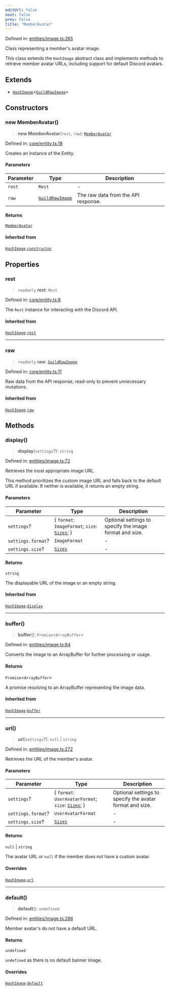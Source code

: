 ```yaml
---
editUrl: false
next: false
prev: false
title: "MemberAvatar"
---
```


Defined in: [entities/image.ts:265](https://github.com/KingsBeCattz/Kodkord/blob/e64d9a769150751981b0359a2c19703ea8677956/packages/classes/src/entities/image.ts#L265)

Class representing a member's avatar image.

This class extends the `HashImage` abstract class and implements methods to
retrieve member avatar URLs, including support for default Discord avatars.

## Extends

- [`HashImage`](/api/classes/classes/hashimage/)\<[`GuildRawImage`](/api/classes/type-aliases/guildrawimage/)\>

## Constructors

### new MemberAvatar()

> **new MemberAvatar**(`rest`, `raw`): [`MemberAvatar`](/api/classes/classes/memberavatar/)

Defined in: [core/entity.ts:18](https://github.com/KingsBeCattz/Kodkord/blob/e64d9a769150751981b0359a2c19703ea8677956/packages/classes/src/core/entity.ts#L18)

Creates an instance of the Entity.

#### Parameters

| Parameter | Type | Description |
| ------ | ------ | ------ |
| `rest` | `Rest` | - |
| `raw` | [`GuildRawImage`](/api/classes/type-aliases/guildrawimage/) | The raw data from the API response. |

#### Returns

[`MemberAvatar`](/api/classes/classes/memberavatar/)

#### Inherited from

[`HashImage`](/api/classes/classes/hashimage/).[`constructor`](/api/classes/classes/hashimage/#constructors)

## Properties

### rest

> `readonly` **rest**: `Rest`

Defined in: [core/entity.ts:8](https://github.com/KingsBeCattz/Kodkord/blob/e64d9a769150751981b0359a2c19703ea8677956/packages/classes/src/core/entity.ts#L8)

The `Rest` instance for interacting with the Discord API.

#### Inherited from

[`HashImage`](/api/classes/classes/hashimage/).[`rest`](/api/classes/classes/hashimage/#rest-1)

***

### raw

> `readonly` **raw**: [`GuildRawImage`](/api/classes/type-aliases/guildrawimage/)

Defined in: [core/entity.ts:11](https://github.com/KingsBeCattz/Kodkord/blob/e64d9a769150751981b0359a2c19703ea8677956/packages/classes/src/core/entity.ts#L11)

Raw data from the API response, read-only to prevent unnecessary mutations.

#### Inherited from

[`HashImage`](/api/classes/classes/hashimage/).[`raw`](/api/classes/classes/hashimage/#raw-1)

## Methods

### display()

> **display**(`settings`?): `string`

Defined in: [entities/image.ts:72](https://github.com/KingsBeCattz/Kodkord/blob/e64d9a769150751981b0359a2c19703ea8677956/packages/classes/src/entities/image.ts#L72)

Retrieves the most appropriate image URL.

This method prioritizes the custom image URL and falls back to the default
URL if available. If neither is available, it returns an empty string.

#### Parameters

| Parameter | Type | Description |
| ------ | ------ | ------ |
| `settings`? | \{ `format`: `ImageFormat`; `size`: [`Sizes`](/api/classes/type-aliases/sizes/); \} | Optional settings to specify the image format and size. |
| `settings.format`? | `ImageFormat` | - |
| `settings.size`? | [`Sizes`](/api/classes/type-aliases/sizes/) | - |

#### Returns

`string`

The displayable URL of the image or an empty string.

#### Inherited from

[`HashImage`](/api/classes/classes/hashimage/).[`display`](/api/classes/classes/hashimage/#display)

***

### buffer()

> **buffer**(): `Promise`\<`ArrayBuffer`\>

Defined in: [entities/image.ts:84](https://github.com/KingsBeCattz/Kodkord/blob/e64d9a769150751981b0359a2c19703ea8677956/packages/classes/src/entities/image.ts#L84)

Converts the image to an ArrayBuffer for further processing or usage.

#### Returns

`Promise`\<`ArrayBuffer`\>

A promise resolving to an ArrayBuffer representing the image data.

#### Inherited from

[`HashImage`](/api/classes/classes/hashimage/).[`buffer`](/api/classes/classes/hashimage/#buffer)

***

### url()

> **url**(`settings`?): `null` \| `string`

Defined in: [entities/image.ts:272](https://github.com/KingsBeCattz/Kodkord/blob/e64d9a769150751981b0359a2c19703ea8677956/packages/classes/src/entities/image.ts#L272)

Retrieves the URL of the member's avatar.

#### Parameters

| Parameter | Type | Description |
| ------ | ------ | ------ |
| `settings`? | \{ `format`: `UserAvatarFormat`; `size`: [`Sizes`](/api/classes/type-aliases/sizes/); \} | Optional settings to specify the avatar format and size. |
| `settings.format`? | `UserAvatarFormat` | - |
| `settings.size`? | [`Sizes`](/api/classes/type-aliases/sizes/) | - |

#### Returns

`null` \| `string`

The avatar URL or `null` if the member does not have a custom avatar.

#### Overrides

[`HashImage`](/api/classes/classes/hashimage/).[`url`](/api/classes/classes/hashimage/#url)

***

### default()

> **default**(): `undefined`

Defined in: [entities/image.ts:286](https://github.com/KingsBeCattz/Kodkord/blob/e64d9a769150751981b0359a2c19703ea8677956/packages/classes/src/entities/image.ts#L286)

Member avatar's do not have a default URL.

#### Returns

`undefined`

`undefined` as there is no default banner image.

#### Overrides

[`HashImage`](/api/classes/classes/hashimage/).[`default`](/api/classes/classes/hashimage/#default)
